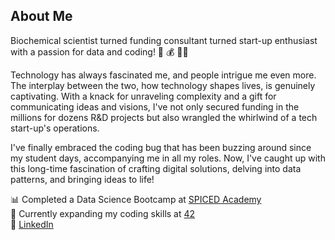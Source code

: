 ## About Me

Biochemical scientist turned funding consultant turned start-up enthusiast with a passion for data and coding! 🧪 💰 🧑‍💻

Technology has always fascinated me, and people intrigue me even more. The interplay between the two, how technology shapes lives, is genuinely captivating. With a knack for unraveling complexity and a gift for communicating ideas and visions, I've not only secured funding in the millions for dozens R&D projects but also wrangled the whirlwind of a tech start-up's operations.

I've finally embraced the coding bug that has been buzzing around since my student days, accompanying me in all my roles. Now, I've caught up with this long-time fascination of crafting digital solutions, delving into data patterns, and bringing ideas to life!  

📊 Completed a Data Science Bootcamp at [SPICED Academy](https://www.spiced-academy.com/en)   
🎯 Currently expanding my coding skills at [42](https://42berlin.de/)  
💼 [LinkedIn](https://www.linkedin.com/in/alex-o-schenk/)  
